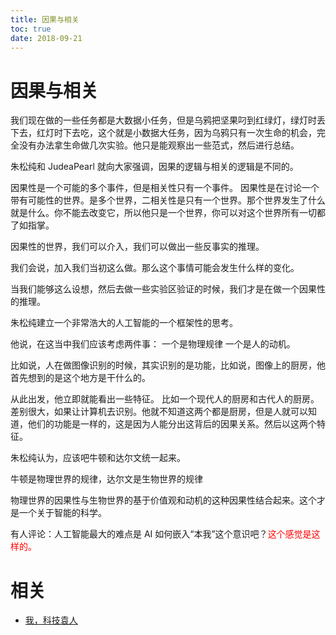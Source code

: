 ```yaml
---
title: 因果与相关
toc: true
date: 2018-09-21
---
```


# 因果与相关

我们现在做的一些任务都是大数据小任务，但是乌鸦把坚果叼到红绿灯，绿灯时丢下去，红灯时下去吃，这个就是小数据大任务，因为乌鸦只有一次生命的机会，完全没有办法拿生命做几次实验。他只是能观察出一些范式，然后进行总结。

朱松纯和 JudeaPearl 就向大家强调，因果的逻辑与相关的逻辑是不同的。

因果性是一个可能的多个事件，但是相关性只有一个事件。
因果性是在讨论一个带有可能性的世界。是多个世界，二相关性是只有一个世界。那个世界发生了什么就是什么。你不能去改变它，所以他只是一个世界，你可以对这个世界所有一切都了如指掌。

因果性的世界，我们可以介入，我们可以做出一些反事实的推理。

我们会说，加入我们当初这么做。那么这个事情可能会发生什么样的变化。

当我们能够这么设想，然后去做一些实验区验证的时候，我们才是在做一个因果性的推理。


朱松纯建立一个非常浩大的人工智能的一个框架性的思考。

他说，在这当中我们应该考虑两件事：
一个是物理规律
一个是人的动机。

比如说，人在做图像识别的时候，其实识别的是功能，比如说，图像上的厨房，他首先想到的是这个地方是干什么的。

从此出发，他立即就能看出一些特征。
比如一个现代人的厨房和古代人的厨房。差别很大，如果让计算机去识别。他就不知道这两个都是厨房，但是人就可以知道，他们的功能是一样的，这是因为人能分出这背后的因果关系。然后以这两个特征。

朱松纯认为，应该吧牛顿和达尔文统一起来。

牛顿是物理世界的规律，达尔文是生物世界的规律

物理世界的因果性与生物世界的基于价值观和动机的这种因果性结合起来。这个才是一个关于智能的科学。


有人评论：人工智能最大的难点是 AI 如何嵌入“本我”这个意识吧？<span style="color:red;">这个感觉是这样的。</span>


# 相关

- [我，科技袁人](https://www.bilibili.com/video/av32104086)
